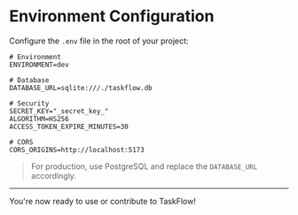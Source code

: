 # Environment Configuration

Configure the `.env` file in the root of your project:

```env
# Environment
ENVIRONMENT=dev

# Database
DATABASE_URL=sqlite:///./taskflow.db

# Security
SECRET_KEY="_secret_key_"
ALGORITHM=HS256
ACCESS_TOKEN_EXPIRE_MINUTES=30

# CORS
CORS_ORIGINS=http://localhost:5173
```

> For production, use PostgreSQL and replace the `DATABASE_URL` accordingly.

---

You're now ready to use or contribute to TaskFlow!
